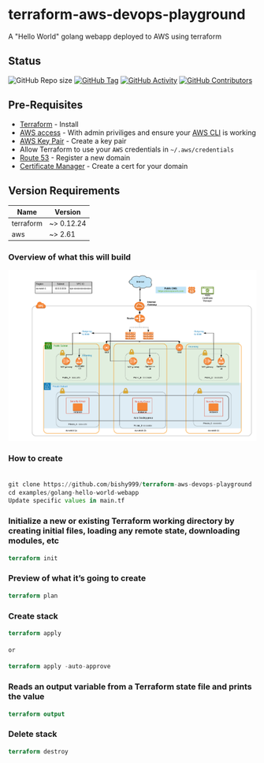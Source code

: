 # terraform-aws-devops-playground
A "Hello World" golang webapp deployed to AWS using terraform


## Status
![GitHub Repo size](https://img.shields.io/github/repo-size/bishy999/terraform-aws-devops-playground)
[![GitHub Tag](https://img.shields.io/github/tag/bishy999/terraform-aws-devops-playground.svg)](https://github.com/bishy999/terraform-aws-devops-playground/releases/latest)
[![GitHub Activity](https://img.shields.io/github/commit-activity/m/bishy999/terraform-aws-devops-playground)](https://github.com/bishy999/terraform-aws-devops-playground)
[![GitHub Contributors](https://img.shields.io/github/contributors/bishy999/terraform-aws-devops-playground)](https://github.com/bishy999/terraform-aws-devops-playground)


## Pre-Requisites
   * [Terraform](https://www.terraform.io/) - Install
   * [AWS access](https://console.aws.amazon.com/) - With admin priviliges and ensure your [AWS CLI](http://docs.aws.amazon.com/cli/latest/userguide/installing.html) is working
   * [AWS Key Pair](http://docs.aws.amazon.com/AWSEC2/latest/UserGuide/ec2-key-pairs.html) - Create a key pair
   * Allow Terraform to use your `AWS` credentials in `~/.aws/credentials`
   * [Route 53](https://docs.aws.amazon.com/Route53/latest/DeveloperGuide/registrar.html)  - Register a new domain
   * [Certificate Manager](https://aws.amazon.com/certificate-manager/) - Create a cert for your domain



## Version Requirements
| Name | Version |
|------|---------|
| terraform | ~> 0.12.24 |
| aws | ~> 2.61 |


### Overview of what this will build
![](images/DevopsPlayGround.png)


### How to create
```terraform

git clone https://github.com/bishy999/terraform-aws-devops-playground .
cd examples/golang-hello-world-webapp
Update specific values in main.tf
```

### Initialize a new or existing Terraform working directory by creating initial files, loading any remote state, downloading modules, etc
```terraform
terraform init
```

### Preview of what it’s  going to create
```terraform
terraform plan
```


### Create stack
```terraform
terraform apply 

or

terraform apply -auto-approve
```

### Reads an output variable from a Terraform state file and prints the value
```terraform
terraform output 
```

### Delete stack
```terraform
terraform destroy
```
